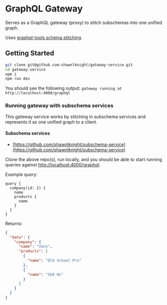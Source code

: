 # GraphQL Gateway

Serves as a GraphQL gateway (proxy) to stitch subschemas into one unified graph.

Uses [graphql-tools schema stitching](https://www.graphql-tools.com/docs/schema-stitching/stitch-combining-schemas#combining-schemas).

## Getting Started

```sh
git clone git@github.com:shawnlknight/gateway-service.git
cd gateway-service
npm i
npm run dev
```

You should see the following output: `gateway running at http://localhost:4000/graphql`

### Running gateway with subschema services

This gateway service works by stitching in subschema services and represents it as one unified graph to a client.

#### Subschema services

- [https://github.com/shawnlknight/subschema-service](https://github.com/shawnlknight/subschema-service)

Clone the above repo(s), run locally, and you should be able to start running queries against [http://localhost:4000/graphql](http://localhost:4000/graphql).

Example query:

```gql
query {
  company(id: 2) {
    name
    products {
      name
    }
  }
}
```

Returns:

```json
{
  "data": {
    "company": {
      "name": "Vans",
      "products": [
        {
          "name": "Old School Pro"
        },
        {
          "name": "Sk8 Hi"
        }
      ]
    }
  }
}
```
